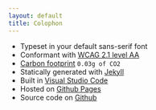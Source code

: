 ```yaml
---
layout: default
title: Colophon
---
```


* Typeset in your default sans-serif font
* Conformant with [WCAG 2.1 level AA](https://wave.webaim.org/report#/gerhardla.nz)
* [Carbon footprint](https://www.websitecarbon.com/website/gerhardla-nz/) `0.03g of CO2`
* Statically generated with [Jekyll](https://jekyllrb.com/)
* Built in [Visual Studio Code](https://code.visualstudio.com/)
* Hosted on [Github Pages](https://pages.github.com/)
* Source code on [Github](https://github.com/gerhardlanz/gerhardla.nz)
